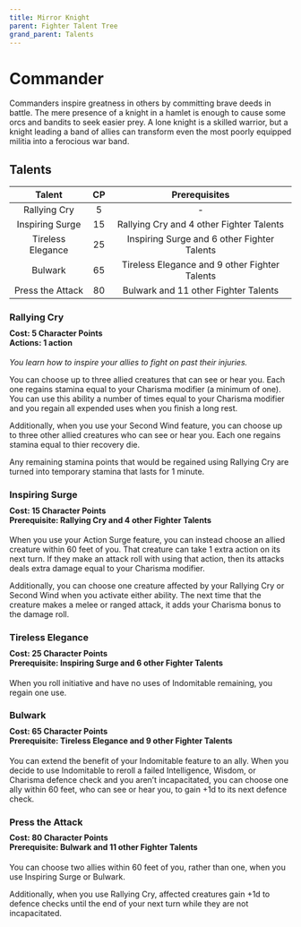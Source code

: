 ```yaml
---
title: Mirror Knight
parent: Fighter Talent Tree
grand_parent: Talents
---
```


# Commander
Commanders inspire greatness in others by committing brave deeds in battle. The mere presence of a knight in a hamlet is enough to cause some orcs and bandits to seek easier prey. A lone knight is a skilled warrior, but a knight leading a band of allies can transform even the most poorly equipped militia into a ferocious war band.

## Talents

| Talent | CP | Prerequisites |
|:------:|:--:|:-------------:|
| Rallying Cry      | 5  | - |
| Inspiring Surge   | 15 | Rallying Cry and 4 other Fighter Talents |
| Tireless Elegance | 25 | Inspiring Surge and 6 other Fighter Talents |
| Bulwark           | 65 | Tireless Elegance and 9 other Fighter Talents |
| Press the Attack  | 80 | Bulwark and 11 other Fighter Talents |

### Rallying Cry

<div style="margin-top:-10px;"></div>

#### **Cost:** 5 Character Points<br>**Actions:** 1 action
*You learn how to inspire your allies to fight on past their injuries.*

You can choose up to three allied creatures that can see or hear you. Each one regains stamina equal to your Charisma modifier (a minimum of one). You can use this ability a number of times equal to your Charisma modifier and you regain all expended uses when you finish a long rest.

Additionally, when you use your Second Wind feature, you can choose up to three other allied creatures who can see or hear you. Each one regains stamina equal to thier recovery die. 

Any remaining stamina points that would be regained using Rallying Cry are turned into temporary stamina that lasts for 1 minute.

### Inspiring Surge

<div style="margin-top:-10px;"></div>

#### **Cost:** 15 Character Points<br>**Prerequisite:** Rallying Cry and 4 other Fighter Talents
When you use your Action Surge feature, you can instead choose an allied creature within 60 feet of you. That creature can take 1 extra action on its next turn. If they make an attack roll with using that action, then its attacks deals extra damage equal to your Charisma modifier.

Additionally, you can choose one creature affected by your Rallying Cry or Second Wind when you activate either ability. The next time that the creature makes a melee or ranged attack, it adds your Charisma bonus to the damage roll.

### Tireless Elegance

<div style="margin-top:-10px;"></div>

#### **Cost:** 25 Character Points<br>**Prerequisite:** Inspiring Surge and 6 other Fighter Talents
When you roll initiative and have no uses of Indomitable remaining, you regain one use. 

### Bulwark

<div style="margin-top:-10px;"></div>

#### **Cost:** 65 Character Points<br>**Prerequisite:** Tireless Elegance and 9 other Fighter Talents
You can extend the benefit of your Indomitable feature to an ally. When you decide to use Indomitable to reroll a failed Intelligence, Wisdom, or Charisma defence check and you aren’t incapacitated, you can choose one ally within 60 feet, who can see or hear you, to gain +1d to its next defence check.

### Press the Attack

<div style="margin-top:-10px;"></div>

#### **Cost:** 80 Character Points<br>**Prerequisite:** Bulwark and 11 other Fighter Talents
You can choose two allies within 60 feet of you, rather than one, when you use Inspiring Surge or Bulwark.

Additionally, when you use Rallying Cry, affected creatures gain +1d to defence checks until the end of your next turn while they are not incapacitated.
